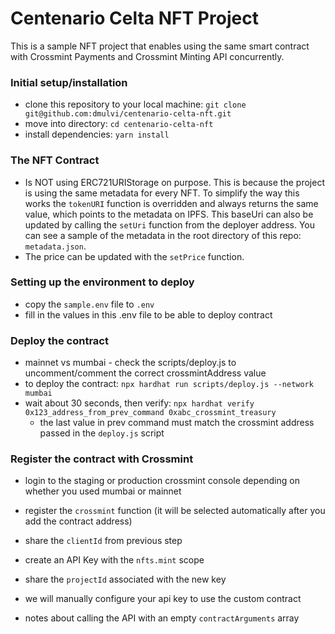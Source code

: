 # Centenario Celta NFT Project

This is a sample NFT project that enables using the same smart contract with Crossmint Payments and Crossmint Minting 
API concurrently. 

### Initial setup/installation
* clone this repository to your local machine: `git clone git@github.com:dmulvi/centenario-celta-nft.git`
* move into directory: `cd centenario-celta-nft`
* install dependencies: `yarn install`

### The NFT Contract
* Is NOT using ERC721URIStorage on purpose. This is because the project is using the same metadata for every NFT. To simplify the way this works the `tokenURI` function is overridden and always returns the same value, which points to the metadata on IPFS. This baseUri can also be updated by calling the `setUri` function from the deployer address. You can see a sample of the metadata in the root directory of this repo: `metadata.json`. 
* The price can be updated with the `setPrice` function. 

### Setting up the environment to deploy
* copy the `sample.env` file to `.env`
* fill in the values in this .env file to be able to deploy contract

### Deploy the contract
* mainnet vs mumbai - check the scripts/deploy.js to uncomment/comment the correct crossmintAddress value
* to deploy the contract: `npx hardhat run scripts/deploy.js --network mumbai`
* wait about 30 seconds, then verify: `npx hardhat verify 0x123_address_from_prev_command 0xabc_crossmint_treasury`
    * the last value in prev command must match the crossmint address passed in the `deploy.js` script

### Register the contract with Crossmint
* login to the staging or production crossmint console depending on whether you used mumbai or mainnet
* register the `crossmint` function (it will be selected automatically after you add the contract address)
* share the `clientId` from previous step
* create an API Key with the `nfts.mint` scope
* share the `projectId` associated with the new key
* we will manually configure your api key to use the custom contract


* notes about calling the API with an empty `contractArguments` array